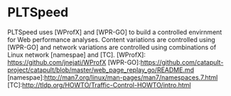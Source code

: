 PLTSpeed
=======================

PLTSpeed uses [WProfX] and [WPR-GO] to build a controlled envirnment for Web performance analyses.
Content variations are controlled using [WPR-GO] and network variations are controlled using combinations of Linux network [namespae] and [TC].
[WProfX]: https://github.com/jnejati/WProfX
[WPR-GO]:https://github.com/catapult-project/catapult/blob/master/web_page_replay_go/README.md
[namespae]:http://man7.org/linux/man-pages/man7/namespaces.7.html
[TC]:http://tldp.org/HOWTO/Traffic-Control-HOWTO/intro.html

